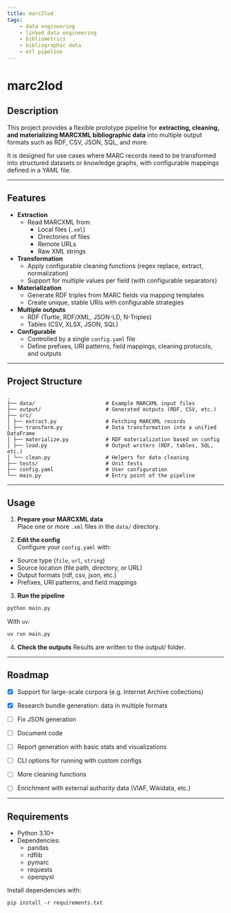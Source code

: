 ```yaml
---
title: marc2lod
tags:
    - data engineering
    - linked data engineering
    - bibliometrics
    - bibliographic data
    - etl pipeline
---
```


# marc2lod

## Description

This project provides a flexible prototype pipeline for **extracting, cleaning, and materializing MARCXML bibliographic data** into multiple output formats such as RDF, CSV, JSON, SQL, and more.  

It is designed for use cases where MARC records need to be transformed into structured datasets or knowledge graphs, with configurable mappings defined in a YAML file.

---

## Features

- **Extraction**
  - Read MARCXML from:
    - Local files (`.xml`)
    - Directories of files
    - Remote URLs
    - Raw XML strings
- **Transformation**
  - Apply configurable cleaning functions (regex replace, extract, normalization)
  - Support for multiple values per field (with configurable separators)
- **Materialization**
  - Generate RDF triples from MARC fields via mapping templates
  - Create unique, stable URIs with configurable strategies
- **Multiple outputs**
  - RDF (Turtle, RDF/XML, JSON-LD, N-Triples)
  - Tables (CSV, XLSX, JSON, SQL)
- **Configurable**
  - Controlled by a single `config.yaml` file
  - Define prefixes, URI patterns, field mappings, cleaning protocols, and outputs

---

## Project Structure

```
.
├── data/                       # Example MARCXML input files
├── output/                     # Generated outputs (RDF, CSV, etc.)
├── src/
│ ├── extract.py                # Fetching MARCXML records
│ ├── transform.py              # Data transformation into a unified DataFrame
│ ├── materialize.py            # RDF materialization based on config
│ ├── load.py                   # Output writers (RDF, tables, SQL, etc.)
│ └── clean.py                  # Helpers for data cleaning
├── tests/                      # Unit tests
├── config.yaml                 # User configuration
└── main.py                     # Entry point of the pipeline
```

---

## Usage

1. **Prepare your MARCXML data**  
Place one or more `.xml` files in the `data/` directory.

2. **Edit the config**  
Configure your `config.yaml` with:
- Source type (`file`, `url`, `string`)
- Source location (file path, directory, or URL)
- Output formats (rdf, csv, json, etc.)
- Prefixes, URI patterns, and field mappings

3. **Run the pipeline**

```bash
python main.py
```

With `uv`:

```bash
uv run main.py
```

4. **Check the outputs**
Results are written to the output/ folder.

---

## Roadmap

- [x] Support for large-scale corpora (e.g. Internet Archive collections)
- [x] Research bundle generation: data in multiple formats
- [ ] Fix JSON generation
- [ ] Document code
- [ ] Report generation with basic stats and visualizations
- [ ] CLI options for running with custom configs
- [ ] More cleaning functions
- [ ] Enrichment with external authority data (VIAF, Wikidata, etc.)


---

## Requirements

* Python 3.10+
* Dependencies:
  - pandas
  - rdflib
  - pymarc
  - requests
  - openpyxl

Install dependencies with:
```
pip install -r requirements.txt
```
